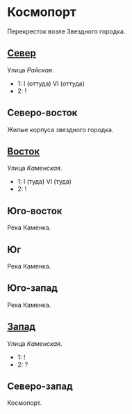 # Космопорт

Перекресток возле Звездного городка.

## [Север](./585015.md)

Улица *Райская*.

* 1:    I (оттуда)  VI (оттуда)
* 2:    !

## Северо-восток

Жилые корпуса звездного городка.

## [Восток](./590020.md)

Улица *Каменская*.

* 1:    I (туда)    VI (туда)
* 2:    !

## Юго-восток

Река Каменка.

## Юг

Река Каменка.

## Юго-запад

Река Каменка.

## [Запад](./560020.md)

Улица *Каменская*.

* 1:    !
* 2:    ?

## Северо-запад

Космопорт.
